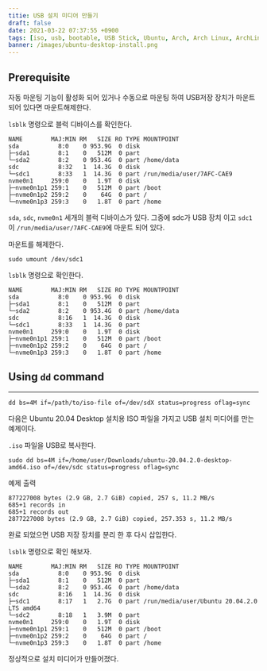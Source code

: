 ```yaml
---
titie: USB 설치 미디어 만들기
draft: false
date: 2021-03-22 07:37:55 +0900
tags: [iso, usb, bootable, USB Stick, Ubuntu, Arch, Arch Linux, ArchLinux]
banner: /images/ubuntu-desktop-install.png
---
```


## Prerequisite

자동 마운팅 기능이 활성화 되어 있거나 수동으로 마운팅 하여 USB저장 장치가 마운트 되어 있다면 마운트해제한다. 

`lsblk` 명령으로 블럭 디바이스를 확인한다. 

```
NAME        MAJ:MIN RM   SIZE RO TYPE MOUNTPOINT
sda           8:0    0 953.9G  0 disk 
├─sda1        8:1    0   512M  0 part 
└─sda2        8:2    0 953.4G  0 part /home/data
sdc           8:32   1  14.3G  0 disk 
└─sdc1        8:33   1  14.3G  0 part /run/media/user/7AFC-CAE9
nvme0n1     259:0    0   1.9T  0 disk 
├─nvme0n1p1 259:1    0   512M  0 part /boot
├─nvme0n1p2 259:2    0    64G  0 part /
└─nvme0n1p3 259:3    0   1.8T  0 part /home
```

`sda`, `sdc`, `nvme0n1` 세개의 블럭 디바이스가 있다. 그중에 sdc가 USB 장치 이고 `sdc1` 이 `/run/media/user/7AFC-CAE9`에 마운트 되어 있다. 

마운트를 해제한다. 



```
sudo umount /dev/sdc1
```

<!--more-->

`lsblk` 명령으로 확인한다. 

```
NAME        MAJ:MIN RM   SIZE RO TYPE MOUNTPOINT
sda           8:0    0 953.9G  0 disk 
├─sda1        8:1    0   512M  0 part 
└─sda2        8:2    0 953.4G  0 part /home/data
sdc           8:16   1  14.3G  0 disk 
└─sdc1        8:33   1  14.3G  0 part 
nvme0n1     259:0    0   1.9T  0 disk 
├─nvme0n1p1 259:1    0   512M  0 part /boot
├─nvme0n1p2 259:2    0    64G  0 part /
└─nvme0n1p3 259:3    0   1.8T  0 part /home
```

## Using `dd` command

---
```
dd bs=4M if=/path/to/iso-file of=/dev/sdX status=progress oflag=sync
```


다음은 Ubuntu 20.04 Desktop 설치용 ISO 파일을 가지고 USB 설치 미디어를 만는 예제이다. 


`.iso` 파일을 USB로 복사한다. 

```
sudo dd bs=4M if=/home/user/Downloads/ubuntu-20.04.2.0-desktop-amd64.iso of=/dev/sdc status=progress oflag=sync
```

예제 출력

```
877227008 bytes (2.9 GB, 2.7 GiB) copied, 257 s, 11.2 MB/s
685+1 records in
685+1 records out
2877227008 bytes (2.9 GB, 2.7 GiB) copied, 257.353 s, 11.2 MB/s
```

완료 되었으면 USB 저장 장치를 분리 한 후 다시 삽입한다. 


`lsblk` 명령으로 확인 해보자.

```
NAME        MAJ:MIN RM   SIZE RO TYPE MOUNTPOINT
sda           8:0    0 953.9G  0 disk 
├─sda1        8:1    0   512M  0 part 
└─sda2        8:2    0 953.4G  0 part /home/data
sdc           8:16   1  14.3G  0 disk 
├─sdc1        8:17   1   2.7G  0 part /run/media/user/Ubuntu 20.04.2.0 LTS amd64
└─sdc2        8:18   1   3.9M  0 part 
nvme0n1     259:0    0   1.9T  0 disk 
├─nvme0n1p1 259:1    0   512M  0 part /boot
├─nvme0n1p2 259:2    0    64G  0 part /
└─nvme0n1p3 259:3    0   1.8T  0 part /home
```

정상적으로 설치 미디어가 만들어졌다. 